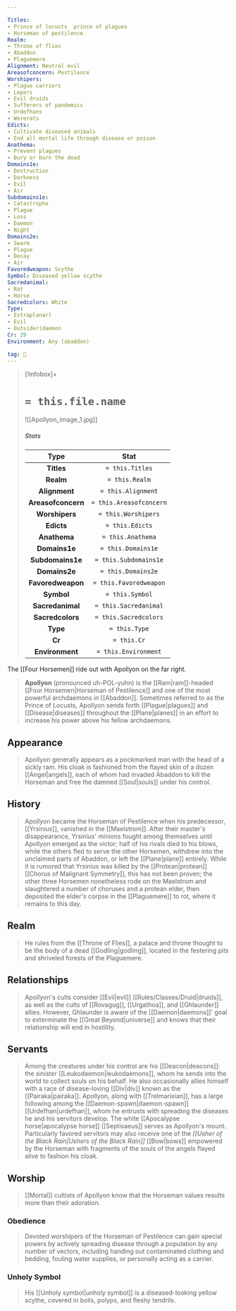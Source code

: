 ```yaml
---

Titles:
- Prince of locusts  prince of plagues
- Horseman of pestilence
Realm:
- Throne of flies
- Abaddon
- Plaguemere
Alignment: Neutral evil
Areasofconcern: Pestilence
Worshipers:
- Plague carriers
- Lepers
- Evil druids
- Sufferers of pandemics
- Urdefhans
- Wererats
Edicts:
- Cultivate diseased animals
- End all mortal life through disease or poison
Anathema:
- Prevent plagues
- Bury or burn the dead
Domains1e:
- Destruction
- Darkness
- Evil
- Air
Subdomains1e:
- Catastrophe
- Plague
- Loss
- Daemon
- Night
Domains2e:
- Swarm
- Plague
- Decay
- Air
Favoredweapon: Scythe
Symbol: Diseased yellow scythe
Sacredanimal:
- Rat
- Horse
Sacredcolors: White
Type:
- Extraplanar)
- Evil
- Outsider(daemon
Cr: 29
Environment: Any (abaddon)

tag: 🙏
---
```


> [!infobox]+
> #  `= this.file.name`
> ![[Apollyon_image_1.jpg]] 
> ##### Stats
> Type | Stat |
> :---:|:---:|
> **Titles** | `= this.Titles` |
> **Realm** | `= this.Realm` |
> **Alignment** | `= this.Alignment` |
> **Areasofconcern** | `= this.Areasofconcern` |
> **Worshipers** | `= this.Worshipers` |
> **Edicts** | `= this.Edicts` |
> **Anathema** | `= this.Anathema` |
> **Domains1e** | `= this.Domains1e` |
> **Subdomains1e** | `= this.Subdomains1e` |
> **Domains2e** | `= this.Domains2e` |
> **Favoredweapon** | `= this.Favoredweapon` |
> **Symbol** | `= this.Symbol` |
> **Sacredanimal** | `= this.Sacredanimal` |
> **Sacredcolors** | `= this.Sacredcolors` |
> **Type** | `= this.Type` |
> **Cr** | `= this.Cr` |
> **Environment** | `= this.Environment` |




 The [[Four Horsemen]] ride out with Apollyon on the far right.
> **Apollyon** (pronounced uh-POL-yuhn) is the [[Ram|ram]]-headed [[Four Horsemen|Horseman of Pestilence]] and one of the most powerful archdaemons in [[Abaddon]]. Sometimes referred to as the Prince of Locusts, Apollyon sends forth [[Plague|plagues]] and [[Disease|diseases]] throughout the [[Plane|planes]] in an effort to increase his power above his fellow archdaemons.



## Appearance

> Apollyon generally appears as a pockmarked man with the head of a sickly ram.  His cloak is fashioned from the flayed skin of a dozen [[Angel|angels]], each of whom had invaded Abaddon to kill the Horseman and free the damned [[Soul|souls]] under his control.


## History

> Apollyon became the Horseman of Pestilence when his predecessor, [[Yrsinius]], vanished in the [[Maelstrom]]. After their master's disappearance, Yrsinius' minions fought among themselves until Apollyon emerged as the victor; half of his rivals died to his blows, while the others fled to serve the other Horsemen, withdrew into the unclaimed parts of Abaddon, or left the [[Plane|plane]] entirely.  While it is rumored that Yrsinius was killed by the [[Protean|protean]] [[Chorus of Malignant Symmetry]], this has not been proven; the other three Horsemen nonetheless rode on the Maelstrom and slaughtered a number of choruses and a protean elder, then deposited the elder's corpse in the [[Plaguemere]] to rot, where it remains to this day.


## Realm

> He rules from the [[Throne of Flies]], a palace and throne thought to be the body of a dead [[Godling|godling]], located in the festering pits and shriveled forests of the Plaguemere.


## Relationships

> Apollyon's cults consider [[Evil|evil]] [[Rules/Classes/Druid|druids]], as well as the cults of [[Rovagug]], [[Urgathoa]], and [[Ghlaunder]] allies. However, Ghlaunder is aware of the [[Daemon|daemons]]' goal to exterminate the [[Great Beyond|universe]] and knows that their relationship will end in hostility.


## Servants

> Among the creatures under his control are his [[Deacon|deacons]]: the sinister [[Leukodaemon|leukodaemons]], whom he sends into the world to collect souls on his behalf. He also occasionally allies himself with a race of disease-loving [[Div|div]] known as the [[Pairaka|pairaka]]. Apollyon, along with [[Trelmarixian]], has a large following among the [[Daemon-spawn|daemon-spawn]] [[Urdefhan|urdefhan]], whom he entrusts with spreading the diseases he and his servitors develop.
> The white [[Apocalypse horse|apocalypse horse]] [[Septisaeus]] serves as Apollyon's mount. Particularly favored servitors may also receive one of the *[[Usher of the Black Rain|Ushers of the Black Rain]]* [[Bow|bows]] empowered by the Horseman with fragments of the souls of the angels flayed alive to fashion his cloak.


## Worship

> [[Mortal]] cultists of Apollyon know that the Horseman values results more than their adoration.


### Obedience

> Devoted worshipers of the Horseman of Pestilence can gain special powers by actively spreading disease through a population by any number of vectors, including handing out contaminated clothing and bedding, fouling water supplies, or personally acting as a carrier.


### Unholy Symbol

> His [[Unholy symbol|unholy symbol]] is a diseased-looking yellow scythe, covered in boils, polyps, and fleshy tendrils.









